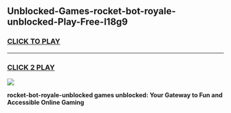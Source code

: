 
## Unblocked-Games-rocket-bot-royale-unblocked-Play-Free-l18g9
<h3>
<a href="https://premium76.site?title=rocket-bot-royale-unblocked&ref=10A">CLICK TO PLAY</a></h3>
<hr>

<h3>
<a href="https://premium76.site?title=rocket-bot-royale-unblocked&ref=10A">CLICK 2 PLAY</a>
  
</h3>

<a href="https://premium76.site?title=rocket-bot-royale-unblocked&ref=10A"><img src="https://clearcache.store/games.png"></a>


**rocket-bot-royale-unblocked games unblocked: Your Gateway to Fun and Accessible Online Gaming**

